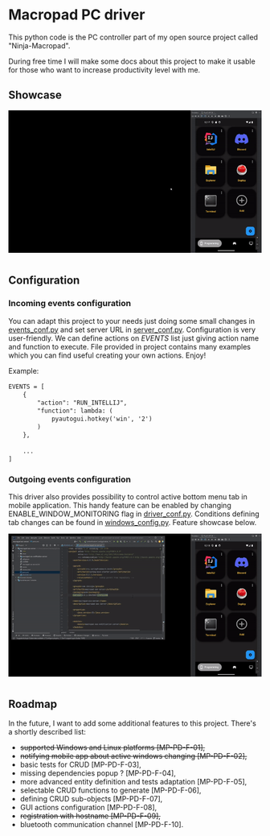# Macropad PC driver

This python code is the PC controller part of my open source project called "Ninja-Macropad".

During free time I will make some docs about this project to make it usable for 
those who want to increase productivity level with me.

## Showcase

![Examples of automations](https://github.com/komura92/projects-gallery/blob/master/macropad/gifs/macropad-flutter-showcase.gif)
#
## Configuration

### Incoming events configuration

You can adapt this project to your needs just doing some small changes in 
[events_conf.py](/config/events_conf.py) and set server URL in [server_conf.py](/config/server_conf.py).
Configuration is very user-friendly. We can define actions on _EVENTS_ list 
just giving action name and function to execute. File provided in project contains
many examples which you can find useful creating your own actions. Enjoy!

Example:

    EVENTS = [
        {
            "action": "RUN_INTELLIJ",
            "function": lambda: (
                pyautogui.hotkey('win', '2')
            )
        },

        ...
    ]

### Outgoing events configuration

This driver also provides possibility to control active bottom menu tab in mobile application. 
This handy feature can be enabled by changing ENABLE_WINDOW_MONITORING flag in [driver_conf.py](/config/driver_conf.py). 
Conditions defining tab changes can be found in [windows_config.py](/config/windows_config.py).
Feature showcase below.

![Outgoing events showcase](https://github.com/komura92/projects-gallery/blob/master/macropad/gifs/macropad-bidirectional-events.gif)
#
## Roadmap

In the future, I want to add some additional features to this project. There's a shortly described list:
- ~~supported Windows and Linux platforms [MP-PD-F-01],~~
- ~~notifying mobile app about active windows changing [MP-PD-F-02],~~
- basic tests for CRUD [MP-PD-F-03],
- missing dependencies popup ? [MP-PD-F-04],
- more advanced entity definition and tests adaptation [MP-PD-F-05],
- selectable CRUD functions to generate [MP-PD-F-06],
- defining CRUD sub-objects [MP-PD-F-07],
- GUI actions configuration [MP-PD-F-08],
- ~~registration with hostname [MP-PD-F-09],~~
- bluetooth communication channel [MP-PD-F-10].
